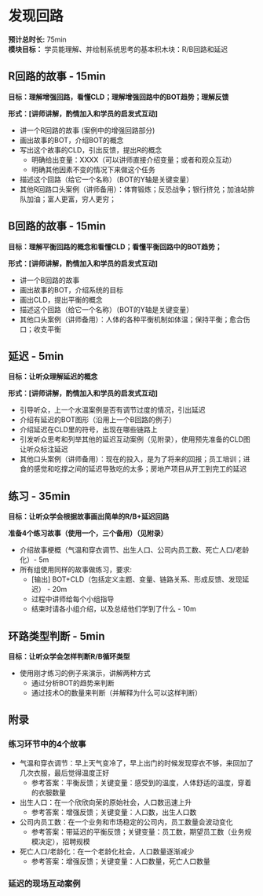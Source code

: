 # 发现回路

**预计总时长:** 75min  
**模块目标：** 学员能理解、并绘制系统思考的基本积木块：R/B回路和延迟



## R回路的故事  - 15min

**目标：理解增强回路，看懂CLD；理解增强回路中的BOT趋势；理解反馈**

**形式：[讲师讲解，酌情加入和学员的启发式互动]**

- 讲一个R回路的故事 (案例中的增强回路部分)
- 画出故事的BOT，介绍BOT的概念
- 写出这个故事的CLD，引出反馈，提出R的概念
  - 明确给出变量：XXXX（可以讲师直接介绍变量；或者和观众互动）
  - 明确其他因素不变的情况下来做这个任务
- 描述这个回路（给它一个名称）（BOT的Y轴是关键变量）
- 其他R回路口头案例（讲师备用）：体育锻炼；反恐战争；银行挤兑；加油站排队加油；富人更富，穷人更穷；



## B回路的故事  - 15min

**目标：理解平衡回路的概念和看懂CLD；看懂平衡回路中的BOT趋势；**

**形式：[讲师讲解，酌情加入和学员的启发式互动]**

- 讲一个B回路的故事    
- 画出故事的BOT，介绍系统的目标
- 画出CLD，提出平衡的概念
- 描述这个回路（给它一个名称）（BOT的Y轴是关键变量）
- 其他口头案例（讲师备用）：人体的各种平衡机制如体温；保持平衡；愈合伤口；收支平衡



## 延迟 - 5min

**目标：让听众理解延迟的概念**

**形式：[讲师讲解，酌情加入和学员的启发式互动]**

- 引导听众，上一个水温案例是否有调节过度的情况，引出延迟
- 介绍有延迟的BOT图形（沿用上一个B回路的例子）
- 介绍延迟在CLD里的符号，出现在哪些链路上
- 引发听众思考和列举其他的延迟互动案例（见附录），使用预先准备的CLD图让听众标注延迟 
- 其他口头案例（讲师备用）：现在的投入，是为了将来的回报；员工培训；进食的感觉和吃撑之间的延迟导致吃的太多；房地产项目从开工到完工的延迟



## 练习 - 35min

**目标：让听众学会根据故事画出简单的R/B+延迟回路**

**准备4个练习故事（使用一个，三个备用）（见附录）**

- 介绍故事梗概（气温和穿衣调节、出生人口、公司内员工数、死亡人口/老龄化）- 5m
- 所有组使用同样的故事做练习，要求:
  - [输出] BOT+CLD（包括定义主题、变量、链路关系、形成反馈、发现延迟） - 20m
  - 过程中讲师给每个小组指导
  - 结束时请各小组介绍，以及总结他们学到了什么    - 10m



## 环路类型判断 - 5min

**目标：让听众学会怎样判断R/B循环类型**

- 使用刚才练习的例子来演示，讲解两种方式
  - 通过分析BOT的趋势来判断
  - 通过技术O的数量来判断（并解释为什么可以这样判断）



## 附录

### 练习环节中的4个故事

- 气温和穿衣调节：早上天气变冷了，早上出门的时候发现穿衣不够，来回加了几次衣服，最后觉得温度正好
  - 参考答案：平衡反馈；关键变量：感受到的温度，人体舒适的温度，穿着的衣服数量
- 出生人口：在一个欣欣向荣的原始社会，人口数迅速上升
  - 参考答案：增强反馈；关键变量：人口数，出生人口数
- 公司内员工数：在一个业务和市场稳定的公司内，员工数量会波动变化
  - 参考答案：带延迟的平衡反馈；关键变量：员工数，期望员工数（业务规模决定），招聘规模
- 死亡人口/老龄化：在一个老龄化社会，人口数量逐渐减少
  - 参考答案：增强反馈；关键变量：人口数量，死亡人口数量

### 延迟的现场互动案例

